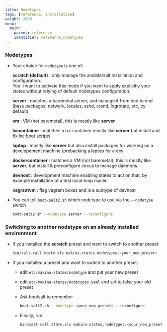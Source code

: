 ```yaml
---
title: Nodetypes
tags: [reference, installation]
weight: 2000
menu:
  main:
    parent: reference
    identifier: reference_nodetypes
---
```


### Nodetypes

- Your choice for ``nodetype`` is one of:

     **scratch (default)**
     :   only manage the ansible/salt installation and configuration.<br/>
         You ll want to activate this mode if you want
         to apply explicitly your states without relying of default
         nodetypes configuration.

     **server**
     :   matches a baremetal server, and manage it
         from end to end (base packages, network, locales, sshd, crond,
         logrotate, etc, by default)

     **vm**
     :   VM (not baremetal), this is mostly like **server**

     **lxccontainer**
     :   matches a lxc container mostly like **server**
         but install and fix lxc boot scripts

     **laptop**
     :   mostly like **server** but also install packages for
         working on a developement machine (prebacking a laptop for
         a dev

     **dockercontainer**
     :   matches a VM (not baremetal), this is
         mostly like **server**, but install & preconfigure circus to
         manage daemons.

     **devhost**
     :   development machine enabling
         states to act on that, by example installation of a test
         local-loop mailer.

     **vagrantvm**
     :    flag vagrant boxes and is a subtype of devhost



- You can tell [``boot-salt2.sh``](/usage/) which nodetype to use via the ``--nodetype`` switch

    ```sh
    boot-salt2.sh --nodetype server --reconfigure
    ```

### Switching to another nodetype on an already installed environment
- If you installed the **scratch** preset and want to switch to another preset:

    ```sh
    bin/salt-call state.sls makina-states.nodetypes.<your_new_preset>
    ```

- If you installed a preset and want to switch to another preset:
    - edit ``etc/makina-states/nodetype`` and put your new preset
    - edit ``etc/makina-states/nodetypes.yaml`` and set to false your old preset
    - Ask bootsalt to remember

        ```sh
        boot-salt2.sh --nodetype <your_new_preset> --reconfigure
        ```

    - Finally, run:

        ```sh
        bin/salt-call state.sls makina-states.nodetypes.<your_new_preset>
        ```


